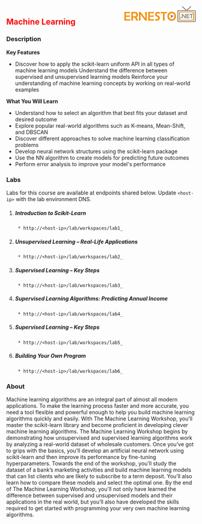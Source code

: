 <img align="right" src="./logo.png">

<h2><span style="color:red;">Machine Learning</span></h2>

### Description

**Key Features**
- Discover how to apply the scikit-learn uniform API in all types of machine learning models Understand the difference between supervised and unsupervised learning models Reinforce your understanding of machine learning concepts by working on real-world examples


**What You Will Learn**
* Understand how to select an algorithm that best fits your dataset and desired outcome 
* Explore popular real-world algorithms such as K-means, Mean-Shift, and DBSCAN 
* Discover different approaches to solve machine learning classification problems 
* Develop neural network structures using the scikit-learn package 
* Use the NN algorithm to create models for predicting future outcomes 
* Perform error analysis to improve your model's performance 

### Labs

Labs for this course are available at endpoints shared below. Update `<host-ip>` with the lab environment DNS.

1. ##### Introduction to Scikit-Learn
		* http://<host-ip>/lab/workspaces/lab1_
2. ##### Unsupervised Learning – Real-Life Applications
		* http://<host-ip>/lab/workspaces/lab2_
3. ##### Supervised Learning – Key Steps
		* http://<host-ip>/lab/workspaces/lab3_
4. ##### Supervised Learning Algorithms: Predicting Annual Income
		* http://<host-ip>/lab/workspaces/lab4_
5. ##### Supervised Learning – Key Steps
		* http://<host-ip>/lab/workspaces/lab5_
6. ##### Building Your Own Program
		* http://<host-ip>/lab/workspaces/lab6_


### About
Machine learning algorithms are an integral part of almost all modern applications. To make the learning process faster and more accurate, you need a tool flexible and powerful enough to help you build machine learning algorithms quickly and easily. With The Machine Learning Workshop, you’ll master the scikit-learn library and become proficient in developing clever machine learning algorithms. The Machine Learning Workshop begins by demonstrating how unsupervised and supervised learning algorithms work by analyzing a real-world dataset of wholesale customers. Once you’ve got to grips with the basics, you’ll develop an artificial neural network using scikit-learn and then improve its performance by fine-tuning hyperparameters. Towards the end of the workshop, you’ll study the dataset of a bank’s marketing activities and build machine learning models that can list clients who are likely to subscribe to a term deposit. You’ll also learn how to compare these models and select the optimal one. By the end of The Machine Learning Workshop, you'll not only have learned the difference between supervised and unsupervised models and their applications in the real world, but you’ll also have developed the skills required to get started with programming your very own machine learning algorithms.

